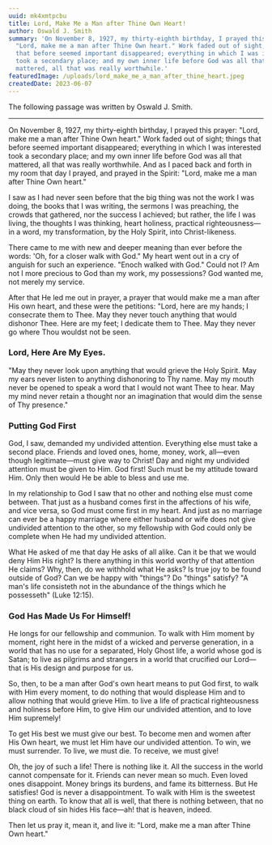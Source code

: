 ```yaml
---
uuid: mk4xmtpcbu
title: Lord, Make Me a Man after Thine Own Heart!
author: Oswald J. Smith
summary: 'On November 8, 1927, my thirty-eighth birthday, I prayed this prayer:
  "Lord, make me a man after Thine Own heart." Work faded out of sight; things
  that before seemed important disappeared; everything in which I was interested
  took a secondary place; and my own inner life before God was all that
  mattered, all that was really worthwhile.'
featuredImage: /uploads/lord_make_me_a_man_after_thine_heart.jpeg
createdDate: 2023-06-07
---
```

The following passage was written by Oswald J. Smith.

---

On November 8, 1927, my thirty-eighth birthday, I prayed this prayer: "Lord, make me a man after Thine Own heart." Work faded out of sight; things that before seemed important disappeared; everything in which I was interested took a secondary place; and my own inner life before God was all that mattered, all that was really worthwhile. And as I paced back and forth in my room that day I prayed, and prayed in the Spirit: "Lord, make me a man after Thine Own heart."

I saw as I had never seen before that the big thing was not the work I was doing, the books that I was writing, the sermons I was preaching, the crowds that gathered, nor the success I achieved; but rather, the life I was living, the thoughts I was thinking, heart holiness, practical righteousness—in a word, my transformation, by the Holy Spirit, into Christ-likeness.

There came to me with new and deeper meaning than ever before the words: 'Oh, for a closer walk with God." My heart went out in a cry of anguish for such an experience. "Enoch walked with God." Could not I? Am not I more precious to God than my work, my possessions? God wanted me, not merely my service.

After that He led me out in prayer, a prayer that would make me a man after His own heart, and these were the petitions: "Lord, here are my hands; I consecrate them to Thee. May they never touch anything that would dishonor Thee. Here are my feet; I dedicate them to Thee. May they never go where Thou wouldst not be seen.

### Lord, Here Are My Eyes.

"May they never look upon anything that would grieve the Holy Spirit. May my ears never listen to anything dishonoring to Thy name. May my mouth never be opened to speak a word that I would not want Thee to hear. May my mind never retain a thought nor an imagination that would dim the sense of Thy presence."

### Putting God First

God, I saw, demanded my undivided attention. Everything else must take a second place. Friends and loved ones, home, money, work, all—even though legitimate—must give way to Christ! Day and night my undivided attention must be given to Him. God first! Such must be my attitude toward Him. Only then would He be able to bless and use me.

In my relationship to God I saw that no other and nothing else must come between. That just as a husband comes first in the affections of his wife, and vice versa, so God must come first in my heart. And just as no marriage can ever be a happy marriage where either husband or wife does not give undivided attention to the other, so my fellowship with God could only be complete when He had my undivided attention.

What He asked of me that day He asks of all alike. Can it be that we would deny Him His right? Is there anything in this world worthy of that attention He claims? Why, then, do we withhold what He asks? Is true joy to be found outside of God? Can we be happy with "things"? Do "things" satisfy? "A man's life consisteth not in the abundance of the things which he possesseth" (Luke 12:15).

### God Has Made Us For Himself!

He longs for our fellowship and communion. To walk with Him moment by moment, right here in the midst of a wicked and perverse generation, in a world that has no use for a separated, Holy Ghost life, a world whose god is Satan; to live as pilgrims and strangers in a world that crucified our Lord—that is His design and purpose for us.

So, then, to be a man after God's own heart means to put God first, to walk with Him every moment, to do nothing that would displease Him and to allow nothing that would grieve Him. to live a life of practical righteousness and holiness before Him, to give Him our undivided attention, and to love Him supremely!

To get His best we must give our best. To become men and women after His Own heart, we must let Him have our undivided attention. To win, we must surrender. To live, we must die. To receive, we must give!

Oh, the joy of such a life! There is nothing like it. All the success in the world cannot compensate for it. Friends can never mean so much. Even loved ones disappoint. Money brings its burdens, and fame its bitterness. But He satisfies! God is never a disappointment. To walk with Him is the sweetest thing on earth. To know that all is well, that there is nothing between, that no black cloud of sin hides His face—ah! that is heaven, indeed.

Then let us pray it, mean it, and live it: "Lord, make me a man after Thine Own heart."
